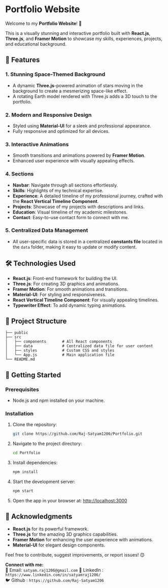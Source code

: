 # Portfolio Website

Welcome to my **Portfolio Website**! 🚀

This is a visually stunning and interactive portfolio built with **React.js**, **Three.js**, and **Framer Motion** to showcase my skills, experiences, projects, and educational background.

## 🌌 Features

### 1. **Stunning Space-Themed Background**

- A dynamic **Three.js**-powered animation of stars moving in the background to create a mesmerizing space-like effect.
- A rotating Earth model rendered with Three.js adds a 3D touch to the portfolio.

### 2. **Modern and Responsive Design**

- Styled using **Material-UI** for a sleek and professional appearance.
- Fully responsive and optimized for all devices.

### 3. **Interactive Animations**

- Smooth transitions and animations powered by **Framer Motion**.
- Enhanced user experience with visually appealing effects.

### 4. **Sections**

- **Navbar**: Navigate through all sections effortlessly.
- **Skills**: Highlights of my technical expertise.
- **Experience**: A detailed timeline of my professional journey, crafted with the **React Vertical Timeline Component**.
- **Projects**: Showcase of my projects with descriptions and links.
- **Education**: Visual timeline of my academic milestones.
- **Contact**: Easy-to-use contact form to connect with me.

### 5. **Centralized Data Management**

- All user-specific data is stored in a centralized **constants file** located in the `data` folder, making it easy to update or modify content.

## 🛠️ Technologies Used

- **React.js**: Front-end framework for building the UI.
- **Three.js**: For creating 3D graphics and animations.
- **Framer Motion**: For smooth animations and transitions.
- **Material-UI**: For styling and responsiveness.
- **React Vertical Timeline Component**: For visually appealing timelines.
- **Typewriter Effect**: To add dynamic typing animations.

## 📂 Project Structure

```
├── public
├── src
│   ├── components       # All React components
│   ├── data             # Centralized data file for user content
│   ├── styles           # Custom CSS and styles
│   └── App.js           # Main application file
└── README.md
```

## 🌟 Getting Started

### Prerequisites

- Node.js and npm installed on your machine.

### Installation

1. Clone the repository:

   ```bash
   git clone https://github.com/Raj-Satyam1206/Portfolio.git
   ```

2. Navigate to the project directory:

   ```bash
   cd Portfolio
   ```

3. Install dependencies:

   ```bash
   npm install
   ```

4. Start the development server:

   ```bash
   npm start
   ```

5. Open the app in your browser at:
   [http://localhost:3000](http://localhost:3000)

## 🙌 Acknowledgments

- **React.js** for its powerful framework.
- **Three.js** for the amazing 3D graphics capabilities.
- **Framer Motion** for enhancing the user experience with animations.
- **Material-UI** for elegant design components.

Feel free to contribute, suggest improvements, or report issues! 😊

**Connect with me:**  
📧 Email: `satyam.raj1206@gmail.com`
🔗 LinkedIn : `https://www.linkedin.com/in/satyamraj1206/`  
🐦 Github : `https://github.com/Raj-Satyam1206`
